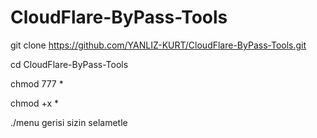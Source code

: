 # CloudFlare-ByPass-Tools

git clone https://github.com/YANLIZ-KURT/CloudFlare-ByPass-Tools.git

cd CloudFlare-ByPass-Tools

chmod 777 *

chmod +x *

./menu 
gerisi sizin selametle 
